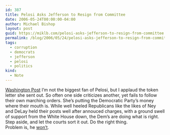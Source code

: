 ```yaml
---
id: 387
title: Pelosi Asks Jefferson to Resign from Committee
date: 2006-05-24T00:00:00-04:00
author: Michael Bishop
layout: post
guid: https://miklb.com/pelosi-asks-jefferson-to-resign-from-committee
permalink: /blog/2006/05/24/pelosi-asks-jefferson-to-resign-from-committee/
tags:
  - corruption
  - democrats
  - jefferson
  - pelosi
  - politics
kind:
  - Note
---
```

<p><a href="http://www.washingtonpost.com/wp-dyn/content/article/2006/05/24/AR2006052400350.html?nav=rss_politics">Washington Post</a>
I’m not the biggest fan of Pelosi, but I applaud the token letter she sent out.  So often one side criticizes another, yet fails to follow their own marching orders.  She’s putting the Democratic Party’s money where their mouth is.  While well heeled Republicans like the likes of Ney and DeLay held their posts well after annouced charges, with a ground swell of support from the White House down, the Dem’s are doing what is right.  Step aside, and let the courts sort it out.  Do the right thing.<br />
Problem is, he <a href="http://go.reuters.com/newsArticle.jhtml?type=politicsNews&storyID=12324027">won’t</a>.</p>